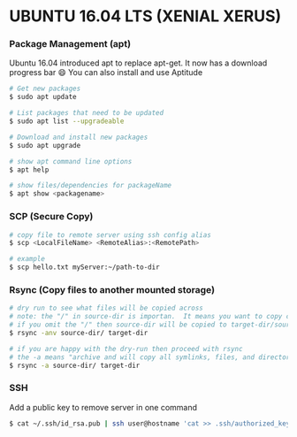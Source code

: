 # UBUNTU 16.04 LTS (XENIAL XERUS)

### Package Management (apt)
Ubuntu 16.04 introduced apt to replace apt-get.  It now has a download progress bar :smile:
You can also install and use Aptitude

```sh
# Get new packages
$ sudo apt update

# List packages that need to be updated
$ sudo apt list --upgradeable

# Download and install new packages
$ sudo apt upgrade

# show apt command line options
$ apt help

# show files/dependencies for packageName
$ apt show <packagename>
```

### SCP (Secure Copy)
```sh
# copy file to remote server using ssh config alias
$ scp <LocalFileName> <RemoteAlias>:<RemotePath>

# example
$ scp hello.txt myServer:~/path-to-dir
```

### Rsync (Copy files to another mounted storage)
``` sh
# dry run to see what files will be copied across
# note: the "/" in source-dir is importan.  It means you want to copy contents in source-dir to target-dir
# if you omit the "/" then source-dir will be copied to target-dir/source-dir/
$ rsync -anv source-dir/ target-dir

# if you are happy with the dry-run then proceed with rsync
# the -a means "archive and will copy all symlinks, files, and directories
$ rsync -a source-dir/ target-dir

```


### SSH 
Add a public key to remove server in one command 
```sh
$ cat ~/.ssh/id_rsa.pub | ssh user@hostname 'cat >> .ssh/authorized_keys'
```
